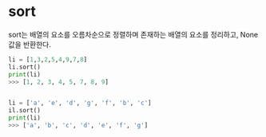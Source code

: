 # sort
sort는 배열의 요소를 오름차순으로 정렬하며 존재하는 배열의 요소를 정리하고, None값을 반환한다.
```python
li = [1,3,2,5,4,9,7,8]
li.sort()
print(li)
>>> [1, 2, 3, 4, 5, 7, 8, 9]


li = ['a', 'e', 'd', 'g', 'f', 'b', 'c']
il.sort()
print(li)
>>> ['a', 'b', 'c', 'd', 'e', 'f', 'g']
